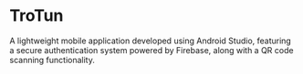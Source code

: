 # TroTun
A lightweight mobile application developed using Android Studio, featuring a secure authentication system powered by Firebase, along with a QR code scanning functionality.
